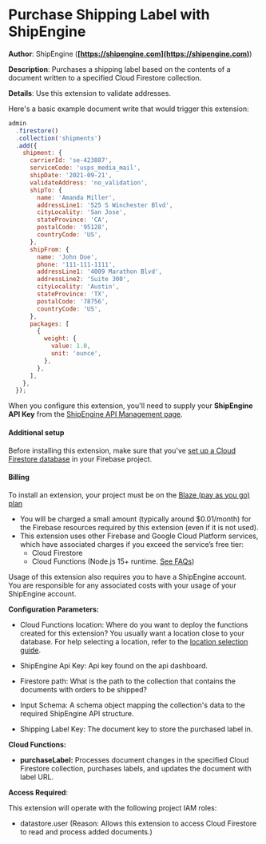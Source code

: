 # Purchase Shipping Label with ShipEngine

**Author**: ShipEngine (**[https://shipengine.com](https://shipengine.com)**)

**Description**: Purchases a shipping label based on the contents of a document written to a specified Cloud Firestore collection.



**Details**: Use this extension to validate addresses.<HELP ME ARIEL>

Here's a basic example document write that would trigger this extension:

```js
admin
  .firestore()
  .collection('shipments')
  .add({
    shipment: {
      carrierId: 'se-423887',
      serviceCode: 'usps_media_mail',
      shipDate: '2021-09-21',
      validateAddress: 'no_validation',
      shipTo: {
        name: 'Amanda Miller',
        addressLine1: '525 S Winchester Blvd',
        cityLocality: 'San Jose',
        stateProvince: 'CA',
        postalCode: '95128',
        countryCode: 'US',
      },
      shipFrom: {
        name: 'John Doe',
        phone: '111-111-1111',
        addressLine1: '4009 Marathon Blvd',
        addressLine2: 'Suite 300',
        cityLocality: 'Austin',
        stateProvince: 'TX',
        postalCode: '78756',
        countryCode: 'US',
      },
      packages: [
        {
          weight: {
            value: 1.0,
            unit: 'ounce',
          },
        },
      ],
    },
  });
```

When you configure this extension, you'll need to supply your **ShipEngine API Key** from the [ShipEngine API Management page](https://app.shipengine.com/#/portal/apimanagement).

#### Additional setup

Before installing this extension, make sure that you've [set up a Cloud Firestore database](https://firebase.google.com/docs/firestore/quickstart) in your Firebase project.

#### Billing

To install an extension, your project must be on the [Blaze (pay as you go) plan](https://firebase.google.com/pricing)

- You will be charged a small amount (typically around $0.01/month) for the Firebase resources required by this extension (even if it is not used).
- This extension uses other Firebase and Google Cloud Platform services, which have associated charges if you exceed the service’s free tier:
  - Cloud Firestore
  - Cloud Functions (Node.js 15+ runtime. [See FAQs](https://firebase.google.com/support/faq#extensions-pricing))

Usage of this extension also requires you to have a ShipEngine account. You are responsible for any associated costs with your usage of your ShipEngine account.




**Configuration Parameters:**

* Cloud Functions location: Where do you want to deploy the functions created for this extension? You usually want a location close to your database. For help selecting a location, refer to the [location selection guide](https://firebase.google.com/docs/functions/locations).

* ShipEngine Api Key: Api key found on the api dashboard.


* Firestore path: What is the path to the collection that contains the documents with orders to be shipped?


* Input Schema: A schema object mapping the collection's data to the required ShipEngine API structure.


* Shipping Label Key: The document key to store the purchased label in.




**Cloud Functions:**

* **purchaseLabel:** Processes document changes in the specified Cloud Firestore collection, purchases labels, and updates the document with label URL.



**Access Required**:



This extension will operate with the following project IAM roles:

* datastore.user (Reason: Allows this extension to access Cloud Firestore to read and process added documents.)
